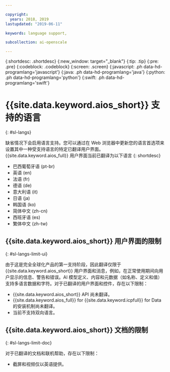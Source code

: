 ```yaml
---

copyright:
  years: 2018, 2019
lastupdated: "2019-06-11"

keywords: language support, 

subcollection: ai-openscale

---
```


{:shortdesc: .shortdesc}
{:new_window: target="_blank"}
{:tip: .tip}
{:pre: .pre}
{:codeblock: .codeblock}
{:screen: .screen}
{:javascript: .ph data-hd-programlang='javascript'}
{:java: .ph data-hd-programlang='java'}
{:python: .ph data-hd-programlang='python'}
{:swift: .ph data-hd-programlang='swift'}

# {{site.data.keyword.aios_short}} 支持的语言
{: #sl-langs}

缺省情况下会启用语言支持。您可以通过在 Web 浏览器中更新您的语言首选项来设置其中一种受支持语言的特定已翻译用户界面。{{site.data.keyword.aios_full}} 用户界面当前已翻译为以下语言
{: shortdesc}

- 巴西葡萄牙语 (pt-br)
- 英语 (en)
- 法语 (fr)
- 德语 (de)
- 意大利语 (it)
- 日语 (ja)
- 韩国语 (ko)
- 简体中文 (zh-cn)
- 西班牙语 (es)
- 繁体中文 (zh-tw)

## {{site.data.keyword.aios_short}} 用户界面的限制
{: #sl-langs-limit-ui}

由于这是完全全球化产品的第一支持阶段，因此翻译仅限于 {{site.data.keyword.aios_short}} 用户界面和消息，例如，在正常使用期间向用户显示的信息、警告和错误。AI 模型定义、内容和元数据（如名称、定义和值）支持多语言数据和字符。对于已翻译的用户界面和控件，存在以下限制：

- {{site.data.keyword.aios_short}} API 尚未翻译。
- {{site.data.keyword.aios_full}} for {{site.data.keyword.icpfull}} for Data 的安装机制尚未翻译。
- 当前不支持双向语言。

## {{site.data.keyword.aios_short}} 文档的限制
{: #sl-langs-limit-doc}

对于已翻译的文档和联机帮助，存在以下限制：

- 截屏和视频仅以英语提供。

